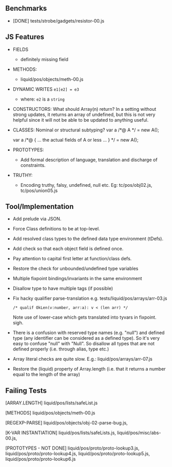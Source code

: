 Benchmarks
----------

  - [DONE] tests/strobe/gadgets/resistor-00.js


JS Features
-----------

  - FIELDS
    - definitely missing field

  - METHODS:
    - liquid/pos/objects/meth-00.js

  - DYNAMIC WRITES `e1[e2] = e3` 
    - where: `e2` is a `string`

  - CONSTRUCTORS: 
      What should Array(n) return?  In a setting without strong updates, it 
      returns an array of undefined, but this is not very helpful since it will 
      not be able to be updated to anything useful.

  - CLASSES:
      Nominal or structural subtyping?
      var a /*@ A */ = new A();

      var a /*@ { ... the actual fields of A or less ... } */ = new A();

  - PROTOTYPES:
    - Add formal description of language, translation and discharge of constraints.

  - TRUTHY:
    - Encoding truthy, falsy, undefined, null etc.
      Eg: tc/pos/obj02.js, tc/pos/union05.js


Tool/Implementation
-------------------

  - Add prelude via JSON.

  - Force Class definitions to be at top-level.

  - Add resolved class types to the defined data type environment (tDefs).

  - Add check so that each object field is defined once.

  - Pay attention to capital first letter at function/class defs.

  - Restore the check for unbounded/undefined type variables

  - Multiple fixpoint bindings/invariants in the same environment

  - Disallow type to have multiple tags (if possible)

  - Fix hacky qualifier parse-translation e.g. tests/liquid/pos/arrays/arr-03.js
        
        /* qualif OkLen(v:number, arr:a): v < (len arr) */

    Note use of lower-case which gets translated into tyvars in fixpoint. sigh.

  - There is a confusion with reserved type names (e.g. "null") and defined
    type (any identifier can be considered as a defined type). So it's very easy
    to confuse "null" with "Null". So disallow all types that are not defined
    properly (i.e. through alias, type etc.)

  - Array literal checks are quite slow.
      E.g.: liquid/pos/arrays/arr-07.js

  - Restore the (liquid) property of Array.length (i.e. that it returns a number
    equal to the length of the array)

Failing Tests 
-------------

[ARRAY.LENGTH]
  liquid/pos/lists/safeList.js

[METHODS]
  liquid/pos/objects/meth-00.js

[REGEXP-PARSE]
  liquid/pos/objects/obj-02-parse-bug.js,

[K-VAR INSTANTIATION]
 liquid/pos/lists/safeLists.js,
 liquid/pos/misc/abs-00.js,

[PROTOTYPES - NOT DONE]
 liquid/pos/proto/proto-lookup3.js,
 liquid/pos/proto/proto-lookup4.js,
 liquid/pos/proto/proto-lookup5.js,
 liquid/pos/proto/proto-lookup6.js

